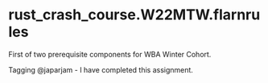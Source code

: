 # rust_crash_course.W22MTW.flarnrules
First of two prerequisite components for WBA Winter Cohort.

Tagging @japarjam - I have completed this assignment.